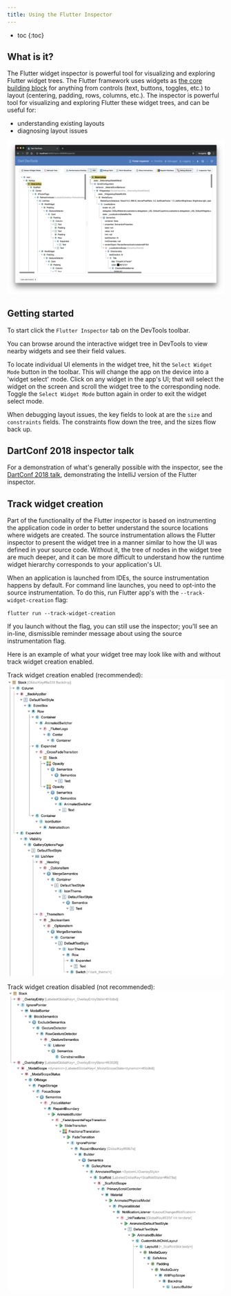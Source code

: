 ```yaml
---
title: Using the Flutter Inspector
---
```


* toc
{:toc}

## What is it?

The Flutter widget inspector is powerful tool for visualizing and exploring
Flutter widget trees. The Flutter framework uses widgets as
[the core building block](https://flutter.dev/docs/development/ui/widgets-intro)
for anything from controls (text, buttons, toggles, etc.) to layout (centering,
padding, rows, columns, etc.). The inspector is powerful tool for visualizing and
exploring Flutter these widget trees, and can be useful for:

* understanding existing layouts
* diagnosing layout issues

<img src="images/inspector_screenshot.png" width="800" />

## Getting started

To start click the `Flutter Inspector` tab on the DevTools toolbar.

You can browse around the interactive widget tree in DevTools to view
nearby widgets and see their field values.

To locate individual UI elements in the widget tree, hit the `Select Widget Mode`
button in the toolbar. This will change the app on the device into a 'widget select'
mode. Click on any widget in the app's UI; that will select the widget on the screen
and scroll the widget tree to the corresponding node. Toggle the `Select Widget Mode`
button again in order to exit the widget select mode.

When debugging layout issues, the key fields to look at are the `size` and
`constraints` fields. The constraints flow down the tree, and the sizes flow back up.

## DartConf 2018 inspector talk

For a demonstration of what's generally possible with the inspector, see the
[DartConf 2018 talk](https://www.youtube.com/watch?v=JIcmJNT9DNI), demonstrating
the IntelliJ version of the Flutter inspector.

## Track widget creation

Part of the functionality of the Flutter inspector is based on instrumenting the
application code in order to better understand the source locations where widgets are
created. The source instrumentation allows the Flutter inspector to present the widget
tree in a manner similar to how the UI was defined in your source code. Without it,
the tree of nodes in the widget tree are much deeper, and it can be more difficult to
understand how the runtime widget hierarchy corresponds to your application's UI.

When an application is launched from IDEs, the source instrumentation happens
by default. For command line launches, you need to opt-into the source instrumentation.
To do this, run Flutter app's with the `--track-widget-creation` flag:

```
flutter run --track-widget-creation
```

If you launch without the flag, you can still use the inspector; you'll see an in-line,
dismissible reminder message about using the source instrumentation flag.

Here is an example of what your widget tree may look like with and without track widget
creation enabled.

Track widget creation enabled (recommended):
<img src="images/track_widget_creation_enabled.png" width="800" />

Track widget creation disabled (not recommended):
<img src="images/track_widget_creation_disabled.png" width="800" />
